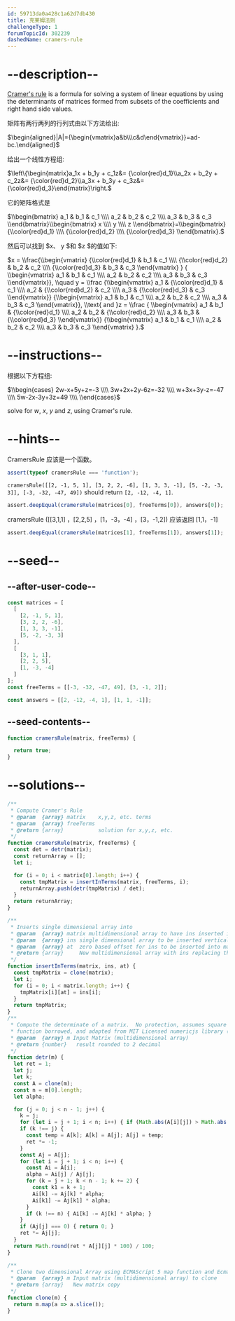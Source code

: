 ```yaml
---
id: 59713da0a428c1a62d7db430
title: 克莱姆法则
challengeType: 1
forumTopicId: 302239
dashedName: cramers-rule
---
```


# --description--

<a href="https://rosettacode.org/wiki/Cramer%27s_rule" target="_blank" rel="noopener noreferrer nofollow">Cramer's rule</a> is a formula for solving a system of linear equations by using the determinants of matrices formed from subsets of the coefficients and right hand side values.

矩阵有两行两列的行列式由以下方法给出:

$\begin{aligned}|A|={\begin{vmatrix}a&b\\\c&d\end{vmatrix}}=ad-bc.\end{aligned}$

给出一个线性方程组:

$\\left\\{\\begin{matrix}a_1x + b_1y + c_1z&= {\\color{red}d_1}\\\\a_2x + b_2y + c_2z&= {\\color{red}d_2}\\\\a_3x + b_3y + c_3z&= {\\color{red}d_3}\\end{matrix}\\right.$

它的矩阵格式是

$\\begin{bmatrix} a_1 & b_1 & c_1 \\\\ a_2 & b_2 & c_2 \\\\ a_3 & b_3 & c_3 \\end{bmatrix}\\begin{bmatrix} x \\\\ y \\\\ z \\end{bmatrix}=\\begin{bmatrix} {\\color{red}d_1} \\\\ {\\color{red}d_2} \\\\ {\\color{red}d_3} \\end{bmatrix}.$

然后可以找到 $x、 y $和 $z $的值如下:

$x = \\frac{\\begin{vmatrix} {\\color{red}d_1} & b_1 & c_1 \\\\ {\\color{red}d_2} & b_2 & c_2 \\\\ {\\color{red}d_3} & b_3 & c_3 \\end{vmatrix} } { \\begin{vmatrix} a_1 & b_1 & c_1 \\\\ a_2 & b_2 & c_2 \\\\ a_3 & b_3 & c_3 \\end{vmatrix}}, \\quad y = \\frac {\\begin{vmatrix} a_1 & {\\color{red}d_1} & c_1 \\\\ a_2 & {\\color{red}d_2} & c_2 \\\\ a_3 & {\\color{red}d_3} & c_3 \\end{vmatrix}} {\\begin{vmatrix} a_1 & b_1 & c_1 \\\\ a_2 & b_2 & c_2 \\\\ a_3 & b_3 & c_3 \\end{vmatrix}}, \\text{ and }z = \\frac { \\begin{vmatrix} a_1 & b_1 & {\\color{red}d_1} \\\\ a_2 & b_2 & {\\color{red}d_2} \\\\ a_3 & b_3 & {\\color{red}d_3} \\end{vmatrix}} {\\begin{vmatrix} a_1 & b_1 & c_1 \\\\ a_2 & b_2 & c_2 \\\\ a_3 & b_3 & c_3 \\end{vmatrix} }.$

# --instructions--

根据以下方程组:

$\\begin{cases} 2w-x+5y+z=-3 \\\\ 3w+2x+2y-6z=-32 \\\\ w+3x+3y-z=-47 \\\\ 5w-2x-3y+3z=49 \\\\ \\end{cases}$

solve for $w$, $x$, $y$ and $z$, using Cramer's rule.

# --hints--

CramersRule  应该是一个函数。

```js
assert(typeof cramersRule === 'function');
```

`cramersRule([[2, -1, 5, 1], [3, 2, 2, -6], [1, 3, 3, -1], [5, -2, -3, 3]], [-3, -32, -47, 49])` should return `[2, -12, -4, 1]`.

```js
assert.deepEqual(cramersRule(matrices[0], freeTerms[0]), answers[0]);
```

cramersRule ([[3,1,1] ，[2,2,5] ，[1，-3，-4] ，[3，-1,2])  应该返回 [1,1，-1]

```js
assert.deepEqual(cramersRule(matrices[1], freeTerms[1]), answers[1]);
```

# --seed--

## --after-user-code--

```js
const matrices = [
  [
    [2, -1, 5, 1],
    [3, 2, 2, -6],
    [1, 3, 3, -1],
    [5, -2, -3, 3]
  ],
  [
    [3, 1, 1],
    [2, 2, 5],
    [1, -3, -4]
  ]
];
const freeTerms = [[-3, -32, -47, 49], [3, -1, 2]];

const answers = [[2, -12, -4, 1], [1, 1, -1]];
```

## --seed-contents--

```js
function cramersRule(matrix, freeTerms) {

  return true;
}
```

# --solutions--

```js
/**
 * Compute Cramer's Rule
 * @param  {array} matrix    x,y,z, etc. terms
 * @param  {array} freeTerms
 * @return {array}           solution for x,y,z, etc.
 */
function cramersRule(matrix, freeTerms) {
  const det = detr(matrix);
  const returnArray = [];
  let i;

  for (i = 0; i < matrix[0].length; i++) {
    const tmpMatrix = insertInTerms(matrix, freeTerms, i);
    returnArray.push(detr(tmpMatrix) / det);
  }
  return returnArray;
}

/**
 * Inserts single dimensional array into
 * @param  {array} matrix multidimensional array to have ins inserted into
 * @param  {array} ins single dimensional array to be inserted vertically into matrix
 * @param  {array} at  zero based offset for ins to be inserted into matrix
 * @return {array}     New multidimensional array with ins replacing the at column in matrix
 */
function insertInTerms(matrix, ins, at) {
  const tmpMatrix = clone(matrix);
  let i;
  for (i = 0; i < matrix.length; i++) {
    tmpMatrix[i][at] = ins[i];
  }
  return tmpMatrix;
}
/**
 * Compute the determinate of a matrix.  No protection, assumes square matrix
 * function borrowed, and adapted from MIT Licensed numericjs library (www.numericjs.com)
 * @param  {array} m Input Matrix (multidimensional array)
 * @return {number}   result rounded to 2 decimal
 */
function detr(m) {
  let ret = 1;
  let j;
  let k;
  const A = clone(m);
  const n = m[0].length;
  let alpha;

  for (j = 0; j < n - 1; j++) {
    k = j;
    for (let i = j + 1; i < n; i++) { if (Math.abs(A[i][j]) > Math.abs(A[k][j])) { k = i; } }
    if (k !== j) {
      const temp = A[k]; A[k] = A[j]; A[j] = temp;
      ret *= -1;
    }
    const Aj = A[j];
    for (let i = j + 1; i < n; i++) {
      const Ai = A[i];
      alpha = Ai[j] / Aj[j];
      for (k = j + 1; k < n - 1; k += 2) {
        const k1 = k + 1;
        Ai[k] -= Aj[k] * alpha;
        Ai[k1] -= Aj[k1] * alpha;
      }
      if (k !== n) { Ai[k] -= Aj[k] * alpha; }
    }
    if (Aj[j] === 0) { return 0; }
    ret *= Aj[j];
  }
  return Math.round(ret * A[j][j] * 100) / 100;
}

/**
 * Clone two dimensional Array using ECMAScript 5 map function and EcmaScript 3 slice
 * @param  {array} m Input matrix (multidimensional array) to clone
 * @return {array}   New matrix copy
 */
function clone(m) {
  return m.map(a => a.slice());
}
```
